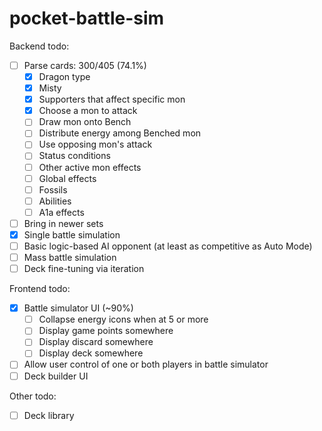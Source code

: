 # pocket-battle-sim

Backend todo:

- [ ] Parse cards: 300/405 (74.1%)
  - [x] Dragon type
  - [x] Misty
  - [x] Supporters that affect specific mon
  - [x] Choose a mon to attack
  - [ ] Draw mon onto Bench
  - [ ] Distribute energy among Benched mon
  - [ ] Use opposing mon's attack
  - [ ] Status conditions
  - [ ] Other active mon effects
  - [ ] Global effects
  - [ ] Fossils
  - [ ] Abilities
  - [ ] A1a effects
- [ ] Bring in newer sets
- [x] Single battle simulation
- [ ] Basic logic-based AI opponent (at least as competitive as Auto Mode)
- [ ] Mass battle simulation
- [ ] Deck fine-tuning via iteration

Frontend todo:

- [x] Battle simulator UI (~90%)
  - [ ] Collapse energy icons when at 5 or more
  - [ ] Display game points somewhere
  - [ ] Display discard somewhere
  - [ ] Display deck somewhere
- [ ] Allow user control of one or both players in battle simulator
- [ ] Deck builder UI

Other todo:

- [ ] Deck library
